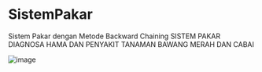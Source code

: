 SistemPakar
===========

Sistem Pakar dengan Metode Backward Chaining
SISTEM PAKAR DIAGNOSA HAMA DAN PENYAKIT TANAMAN BAWANG MERAH DAN CABAI

![image](https://user-images.githubusercontent.com/52119780/109030655-90e6a880-76f6-11eb-8ebd-52fe5e05a0bd.png)
